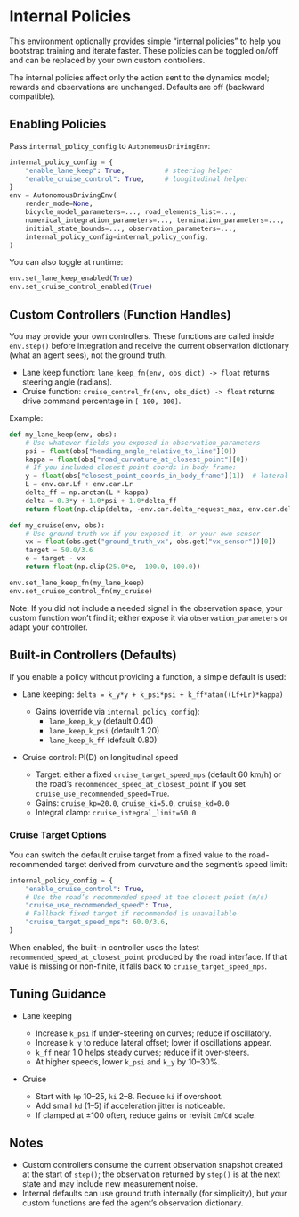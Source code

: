 # Internal Policies

This environment optionally provides simple “internal policies” to help you bootstrap training and iterate faster. These policies can be toggled on/off and can be replaced by your own custom controllers.

The internal policies affect only the action sent to the dynamics model; rewards and observations are unchanged. Defaults are off (backward compatible).

## Enabling Policies

Pass `internal_policy_config` to `AutonomousDrivingEnv`:

```python
internal_policy_config = {
    "enable_lane_keep": True,          # steering helper
    "enable_cruise_control": True,     # longitudinal helper
}
env = AutonomousDrivingEnv(
    render_mode=None,
    bicycle_model_parameters=..., road_elements_list=...,
    numerical_integration_parameters=..., termination_parameters=...,
    initial_state_bounds=..., observation_parameters=...,
    internal_policy_config=internal_policy_config,
)
```

You can also toggle at runtime:

```python
env.set_lane_keep_enabled(True)
env.set_cruise_control_enabled(True)
```

## Custom Controllers (Function Handles)

You may provide your own controllers. These functions are called inside `env.step()` before integration and receive the current observation dictionary (what an agent sees), not the ground truth.

- Lane keep function: `lane_keep_fn(env, obs_dict) -> float` returns steering angle (radians).
- Cruise function: `cruise_control_fn(env, obs_dict) -> float` returns drive command percentage in `[-100, 100]`.

Example:

```python
def my_lane_keep(env, obs):
    # Use whatever fields you exposed in observation_parameters
    psi = float(obs["heading_angle_relative_to_line"][0])
    kappa = float(obs["road_curvature_at_closest_point"][0])
    # If you included closest point coords in body frame:
    y = float(obs["closest_point_coords_in_body_frame"][1])  # lateral error
    L = env.car.Lf + env.car.Lr
    delta_ff = np.arctan(L * kappa)
    delta = 0.3*y + 1.0*psi + 1.0*delta_ff
    return float(np.clip(delta, -env.car.delta_request_max, env.car.delta_request_max))

def my_cruise(env, obs):
    # Use ground-truth vx if you exposed it, or your own sensor
    vx = float(obs.get("ground_truth_vx", obs.get("vx_sensor"))[0])
    target = 50.0/3.6
    e = target - vx
    return float(np.clip(25.0*e, -100.0, 100.0))

env.set_lane_keep_fn(my_lane_keep)
env.set_cruise_control_fn(my_cruise)
```

Note: If you did not include a needed signal in the observation space, your custom function won’t find it; either expose it via `observation_parameters` or adapt your controller.

## Built-in Controllers (Defaults)

If you enable a policy without providing a function, a simple default is used:

- Lane keeping: `delta = k_y*y + k_psi*psi + k_ff*atan((Lf+Lr)*kappa)`
  - Gains (override via `internal_policy_config`):
    - `lane_keep_k_y` (default 0.40)
    - `lane_keep_k_psi` (default 1.20)
    - `lane_keep_k_ff` (default 0.80)

- Cruise control: PI(D) on longitudinal speed
  - Target: either a fixed `cruise_target_speed_mps` (default 60 km/h) or the
    road’s `recommended_speed_at_closest_point` if you set
    `cruise_use_recommended_speed=True`.
  - Gains: `cruise_kp=20.0`, `cruise_ki=5.0`, `cruise_kd=0.0`
  - Integral clamp: `cruise_integral_limit=50.0`

### Cruise Target Options

You can switch the default cruise target from a fixed value to the road-recommended target derived from curvature and the segment’s speed limit:

```python
internal_policy_config = {
    "enable_cruise_control": True,
    # Use the road’s recommended speed at the closest point (m/s)
    "cruise_use_recommended_speed": True,
    # Fallback fixed target if recommended is unavailable
    "cruise_target_speed_mps": 60.0/3.6,
}
```

When enabled, the built-in controller uses the latest
`recommended_speed_at_closest_point` produced by the road interface. If that value
is missing or non-finite, it falls back to `cruise_target_speed_mps`.

## Tuning Guidance

- Lane keeping
  - Increase `k_psi` if under-steering on curves; reduce if oscillatory.
  - Increase `k_y` to reduce lateral offset; lower if oscillations appear.
  - `k_ff` near 1.0 helps steady curves; reduce if it over-steers.
  - At higher speeds, lower `k_psi` and `k_y` by 10–30%.

- Cruise
  - Start with `kp` 10–25, `ki` 2–8. Reduce `ki` if overshoot.
  - Add small `kd` (1–5) if acceleration jitter is noticeable.
  - If clamped at ±100 often, reduce gains or revisit `Cm`/`Cd` scale.

## Notes

- Custom controllers consume the current observation snapshot created at the start of `step()`; the observation returned by `step()` is at the next state and may include new measurement noise.
- Internal defaults can use ground truth internally (for simplicity), but your custom functions are fed the agent’s observation dictionary.
